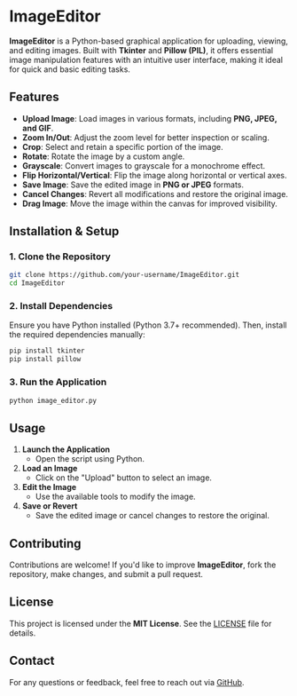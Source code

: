 # ImageEditor

**ImageEditor** is a Python-based graphical application for uploading, viewing, and editing images. Built with **Tkinter** and **Pillow (PIL)**, it offers essential image manipulation features with an intuitive user interface, making it ideal for quick and basic editing tasks.

## Features

- **Upload Image**: Load images in various formats, including **PNG, JPEG, and GIF**.
- **Zoom In/Out**: Adjust the zoom level for better inspection or scaling.
- **Crop**: Select and retain a specific portion of the image.
- **Rotate**: Rotate the image by a custom angle.
- **Grayscale**: Convert images to grayscale for a monochrome effect.
- **Flip Horizontal/Vertical**: Flip the image along horizontal or vertical axes.
- **Save Image**: Save the edited image in **PNG or JPEG** formats.
- **Cancel Changes**: Revert all modifications and restore the original image.
- **Drag Image**: Move the image within the canvas for improved visibility.

## Installation & Setup

### **1. Clone the Repository**
```bash
git clone https://github.com/your-username/ImageEditor.git
cd ImageEditor
```

### **2. Install Dependencies**
Ensure you have Python installed (Python 3.7+ recommended). Then, install the required dependencies manually:
```bash
pip install tkinter
pip install pillow
```

### **3. Run the Application**
```bash
python image_editor.py
```

## Usage
1. **Launch the Application**
   - Open the script using Python.
2. **Load an Image**
   - Click on the "Upload" button to select an image.
3. **Edit the Image**
   - Use the available tools to modify the image.
4. **Save or Revert**
   - Save the edited image or cancel changes to restore the original.

## Contributing
Contributions are welcome! If you'd like to improve **ImageEditor**, fork the repository, make changes, and submit a pull request.

## License
This project is licensed under the **MIT License**. See the [LICENSE](LICENSE) file for details.

## Contact
For any questions or feedback, feel free to reach out via [GitHub](https://github.com/your-username).

